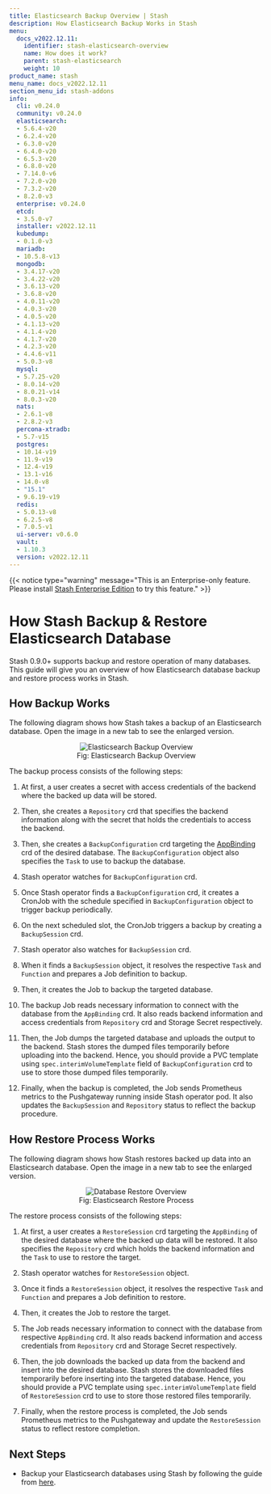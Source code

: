```yaml
---
title: Elasticsearch Backup Overview | Stash
description: How Elasticsearch Backup Works in Stash
menu:
  docs_v2022.12.11:
    identifier: stash-elasticsearch-overview
    name: How does it work?
    parent: stash-elasticsearch
    weight: 10
product_name: stash
menu_name: docs_v2022.12.11
section_menu_id: stash-addons
info:
  cli: v0.24.0
  community: v0.24.0
  elasticsearch:
  - 5.6.4-v20
  - 6.2.4-v20
  - 6.3.0-v20
  - 6.4.0-v20
  - 6.5.3-v20
  - 6.8.0-v20
  - 7.14.0-v6
  - 7.2.0-v20
  - 7.3.2-v20
  - 8.2.0-v3
  enterprise: v0.24.0
  etcd:
  - 3.5.0-v7
  installer: v2022.12.11
  kubedump:
  - 0.1.0-v3
  mariadb:
  - 10.5.8-v13
  mongodb:
  - 3.4.17-v20
  - 3.4.22-v20
  - 3.6.13-v20
  - 3.6.8-v20
  - 4.0.11-v20
  - 4.0.3-v20
  - 4.0.5-v20
  - 4.1.13-v20
  - 4.1.4-v20
  - 4.1.7-v20
  - 4.2.3-v20
  - 4.4.6-v11
  - 5.0.3-v8
  mysql:
  - 5.7.25-v20
  - 8.0.14-v20
  - 8.0.21-v14
  - 8.0.3-v20
  nats:
  - 2.6.1-v8
  - 2.8.2-v3
  percona-xtradb:
  - 5.7-v15
  postgres:
  - 10.14-v19
  - 11.9-v19
  - 12.4-v19
  - 13.1-v16
  - 14.0-v8
  - "15.1"
  - 9.6.19-v19
  redis:
  - 5.0.13-v8
  - 6.2.5-v8
  - 7.0.5-v1
  ui-server: v0.6.0
  vault:
  - 1.10.3
  version: v2022.12.11
---
```


{{< notice type="warning" message="This is an Enterprise-only feature. Please install [Stash Enterprise Edition](/docs/v2022.12.11/setup/install/enterprise/) to try this feature." >}}

# How Stash Backup & Restore Elasticsearch Database

Stash 0.9.0+ supports backup and restore operation of many databases. This guide will give you an overview of how Elasticsearch database backup and restore process works in Stash.

## How Backup Works

The following diagram shows how Stash takes a backup of an Elasticsearch database. Open the image in a new tab to see the enlarged version.

<figure align="center">
 <img alt="Elasticsearch Backup Overview" src="/docs/v2022.12.11/addons/elasticsearch/overview/images/backup_overview.svg">
  <figcaption align="center">Fig: Elasticsearch Backup Overview</figcaption>
</figure>

The backup process consists of the following steps:

1. At first, a user creates a secret with access credentials of the backend where the backed up data will be stored.

2. Then, she creates a `Repository` crd that specifies the backend information along with the secret that holds the credentials to access the backend.

3. Then, she creates a `BackupConfiguration` crd targeting the [AppBinding](/docs/v2022.12.11/concepts/crds/appbinding/) crd of the desired database. The `BackupConfiguration` object also specifies the `Task` to use to backup the database.

4. Stash operator watches for `BackupConfiguration` crd.

5. Once Stash operator finds a `BackupConfiguration` crd, it creates a CronJob with the schedule specified in `BackupConfiguration` object to trigger backup periodically.

6. On the next scheduled slot, the CronJob triggers a backup by creating a `BackupSession` crd.

7. Stash operator also watches for `BackupSession` crd.

8. When it finds a `BackupSession` object, it resolves the respective `Task` and `Function` and prepares a Job definition to backup.

9. Then, it creates the Job to backup the targeted database.

10. The backup Job reads necessary information to connect with the database from the `AppBinding` crd. It also reads backend information and access credentials from `Repository` crd and Storage Secret respectively.

11. Then, the Job dumps the targeted database and uploads the output to the backend. Stash stores the dumped files temporarily before uploading into the backend. Hence, you should provide a PVC template using `spec.interimVolumeTemplate` field of `BackupConfiguration` crd to use to store those dumped files temporarily.

12. Finally, when the backup is completed, the Job sends Prometheus metrics to the Pushgateway running inside Stash operator pod. It also updates the `BackupSession` and `Repository` status to reflect the backup procedure.

## How Restore Process Works

The following diagram shows how Stash restores backed up data into an Elasticsearch database. Open the image in a new tab to see the enlarged version.

<figure align="center">
 <img alt="Database Restore Overview" src="/docs/v2022.12.11/addons/elasticsearch/overview/images/restore_overview.svg">
  <figcaption align="center">Fig: Elasticsearch Restore Process</figcaption>
</figure>

The restore process consists of the following steps:

1. At first, a user creates a `RestoreSession` crd targeting the `AppBinding` of the desired database where the backed up data will be restored. It also specifies the `Repository` crd which holds the backend information and the `Task` to use to restore the target.

2. Stash operator watches for `RestoreSession` object.

3. Once it finds a `RestoreSession` object, it resolves the respective `Task` and `Function` and prepares a Job definition to restore.

4. Then, it creates the Job to restore the target.

5. The Job reads necessary information to connect with the database from respective `AppBinding` crd. It also reads backend information and access credentials from `Repository` crd and Storage Secret respectively.

6. Then, the job downloads the backed up data from the backend and insert into the desired database. Stash stores the downloaded files temporarily before inserting into the targeted database. Hence, you should provide a PVC template using `spec.interimVolumeTemplate` field of `RestoreSession` crd to use to store those restored files temporarily.

7. Finally, when the restore process is completed, the Job sends Prometheus metrics to the Pushgateway and update the `RestoreSession` status to reflect restore completion.

## Next Steps

- Backup your Elasticsearch databases using Stash by following the guide from [here](/docs/v2022.12.11/addons/elasticsearch/kubedb/).
